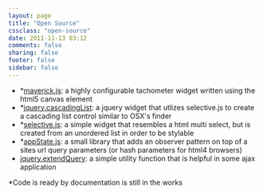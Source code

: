 ```yaml
---
layout: page
title: "Open Source"
cssclass: "open-source"
date: 2011-11-13 03:12
comments: false
sharing: false
footer: false
sidebar: false
---
```

- \*[maverick.js](#): a highly configurable tachometer widget written using the html5 canvas element
- \*[jquery.cascadingList](#): a jquery widget that utlizes selective.js to create a cascading list control similar to OSX's finder
- \*[selective.js](#): a simple widget that resembles a html multi select, but is created from an unordered list in order to be stylable
- \*[appState.js](#): a small library that adds an observer pattern on top of a sites url query parameters (or hash parameters for html4 browsers)
- [jquery.extendQuery](http://jondkoon.github.com/jquery.extendQuery/): a simple utility function that is helpful in some ajax application

\*Code is ready by documentation is still in the works
